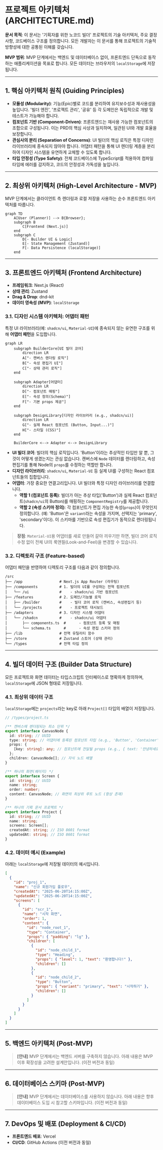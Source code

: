 # 프로젝트 아키텍처 (ARCHITECTURE.md)

**문서 목적**: 이 문서는 '기획자를 위한 노코드 빌더' 프로젝트의 기술 아키텍처, 주요 결정 사항, 코드베이스 구조를 정의합니다. 모든 개발자는 이 문서를 통해 프로젝트의 기술적 방향성에 대한 공통된 이해를 갖습니다.

**MVP 범위**: MVP 단계에서는 백엔드 및 데이터베이스 없이, 프론트엔드 단독으로 동작하는 애플리케이션을 목표로 합니다. 모든 데이터는 브라우저의 `localStorage`에 저장됩니다.

---

## 1. 핵심 아키텍처 원칙 (Guiding Principles)

- **모듈성 (Modularity)**: 기능(Epic)별로 코드를 분리하여 유지보수성과 재사용성을 높입니다. '빌더 엔진', '프로젝트 관리', '공유' 등 각 도메인은 독립적으로 개발 및 테스트가 가능해야 합니다.
- **컴포넌트 기반 (Component-Driven)**: 프론트엔드는 재사용 가능한 컴포넌트의 조합으로 구성됩니다. 이는 PRD의 핵심 사상과 일치하며, 일관된 UI와 개발 효율을 보장합니다.
- **관심사의 분리 (Separation of Concerns)**: UI 빌더의 핵심 로직은 특정 디자인 라이브러리에 종속되지 않아야 합니다. 어댑터 패턴을 통해 UI 렌더링 계층을 분리하여 디자인 시스템을 유연하게 교체할 수 있도록 합니다.
- **타입 안정성 (Type Safety)**: 전체 코드베이스에 TypeScript를 적용하여 컴파일 타임에 에러를 감지하고, 코드의 안정성과 가독성을 높입니다.

---

## 2. 최상위 아키텍처 (High-Level Architecture - MVP)

MVP 단계에서는 클라이언트 측 렌더링과 로컬 저장을 사용하는 순수 프론트엔드 아키텍처를 따릅니다.

```mermaid
graph TD
    A[User (Planner)] --> B{Browser};
    subgraph B
        C[Frontend (Next.js)]
    end
    subgraph C
        D[- Builder UI & Logic]
        E[- State Management (Zustand)]
        F[- Data Persistence (localStorage)]
    end
```

---

## 3. 프론트엔드 아키텍처 (Frontend Architecture)

- **프레임워크**: Next.js (React)
- **상태 관리**: Zustand
- **Drag & Drop**: dnd-kit
- **데이터 영속성 (MVP)**: `localStorage`

### 3.1. 디자인 시스템 아키텍처: 어댑터 패턴

특정 UI 라이브러리(예: `shadcn/ui`, `Material-UI`)에 종속되지 않는 유연한 구조를 위해 **어댑터 패턴**을 도입합니다.

```mermaid
graph LR
    subgraph BuilderCore[UI 빌더 코어]
        direction LR
        A["- 캔버스 렌더링 로직"]
        B["- 속성 편집기 UI"]
        C["- 상태 관리 로직"]
    end

    subgraph Adapter[어댑터]
        direction LR
        D["- 컴포넌트 매핑"]
        E["- 속성 정의(Schema)"]
        F["- 기본 props 제공"]
    end

    subgraph DesignLibrary[디자인 라이브러리 (e.g., shadcn/ui)]
        direction LR
        G["- 실제 React 컴포넌트 (Button, Input...)"]
        H["- 스타일 (CSS)"]
    end

    BuilderCore <--> Adapter <--> DesignLibrary
```

- **UI 빌더 코어**: 빌더의 핵심 로직입니다. 'Button'이라는 추상적인 타입만 알 뿐, 그것이 어떻게 생겼는지는 관심 없습니다. 캔버스에 `Node` 데이터를 렌더링하고, 속성 편집기를 통해 Node의 `props`를 수정하는 역할만 합니다.
- **디자인 라이브러리**: `shadcn/ui`, `Material-UI` 등 실제 UI를 구성하는 React 컴포넌트들의 집합입니다.
- **어댑터**: 가장 중요한 연결고리입니다. UI 빌더와 특정 디자인 라이브러리를 연결합니다.
    - **역할 1 (컴포넌트 등록)**: 빌더가 아는 추상 타입('Button')과 실제 React 컴포넌트(`shadcn/ui`의 Button)를 매핑하는 `ComponentRegistry`를 제공합니다.
    - **역할 2 (속성 스키마 정의)**: 각 컴포넌트가 편집 가능한 속성(`props`)이 무엇인지 정의합니다. (예: 'Button'은 `variant`라는 속성을 가지며, 선택지는 'primary', 'secondary'이다). 이 스키마를 기반으로 속성 편집기가 동적으로 렌더링됩니다.

> **장점**: `Material-UI`용 어댑터를 새로 만들어 갈아 끼우기만 하면, 빌더 코어 로직 수정 없이 전체 UI의 룩앤필(Look-and-Feel)을 변경할 수 있습니다.

### 3.2. 디렉토리 구조 (Feature-based)

어댑터 패턴을 반영하여 디렉토리 구조를 다음과 같이 정의합니다.

```
/src
├── /app                 # Next.js App Router (라우팅)
├── /components          # 1. 빌더의 UI를 구성하는 전역 컴포넌트
│   └── /ui              #    - shadcn/ui 기반 컴포넌트
├── /features            # 2. 도메인/기능별 로직
│   ├── /builder         #    - 빌더 코어 로직 (캔버스, 속성편집기 등)
│   └── /projects        #    - 프로젝트 대시보드
├── /adapters            # 3. 디자인 시스템 어댑터
│   └── /shadcn          #    - shadcn/ui 어댑터
│       ├── components.ts  #      - 컴포넌트 등록 및 매핑
│       └── schema.ts      #      - 속성 편집 스키마 정의
├── /lib                 # 전역 유틸리티 함수
├── /store               # Zustand 스토어 (상태 관리)
└── /types               # 전역 타입 정의
```

---

## 4. 빌더 데이터 구조 (Builder Data Structure)

모든 프로젝트와 화면 데이터는 타입스크립트 인터페이스로 명확하게 정의하며, `localStorage`에 JSON 형태로 저장됩니다.

### 4.1. 최상위 데이터 구조

`localStorage`에는 `projects`라는 key로 아래 `Project[]` 타입의 배열이 저장됩니다.

```typescript
// /types/project.ts

/** 캔버스에 렌더링되는 최소 단위 */
export interface CanvasNode {
  id: string; // UUID
  type: string; // 어댑터에 등록된 컴포넌트 타입 (e.g., 'Button', 'Container')
  props: {
    [key: string]: any; // 컴포넌트에 전달될 props (e.g., { text: '안녕하세요' })
  };
  children: CanvasNode[]; // 자식 노드 배열
}

/** 하나의 화면(페이지) */
export interface Screen {
  id: string; // UUID
  name: string;
  order: number;
  content: CanvasNode; // 화면의 최상위 루트 노드 (항상 존재)
}

/** 하나의 기획 문서 프로젝트 */
export interface Project {
  id: string; // UUID
  name: string;
  screens: Screen[];
  createdAt: string; // ISO 8601 format
  updatedAt: string; // ISO 8601 format
}
```

### 4.2. 데이터 예시 (Example)

아래는 `localStorage`에 저장될 데이터의 예시입니다.

```json
[
  {
    "id": "proj_1",
    "name": "신규 회원가입 플로우",
    "createdAt": "2025-06-20T14:15:00Z",
    "updatedAt": "2025-06-20T14:15:00Z",
    "screens": [
      {
        "id": "scr_1",
        "name": "시작 화면",
        "order": 1,
        "content": {
          "id": "node_root_1",
          "type": "Container",
          "props": { "padding": "lg" },
          "children": [
            {
              "id": "node_child_1",
              "type": "Heading",
              "props": { "level": 1, "text": "환영합니다!" },
              "children": []
            },
            {
              "id": "node_child_2",
              "type": "Button",
              "props": { "variant": "primary", "text": "시작하기" },
              "children": []
            }
          ]
        }
      }
    ]
  }
]
```

---

## 5. 백엔드 아키텍처 (Post-MVP)

> **[안내]** MVP 단계에서는 백엔드 서버를 구축하지 않습니다.
> 아래 내용은 MVP 이후 확장성을 고려한 설계안입니다.
> (이전 버전과 동일)

---

## 6. 데이터베이스 스키마 (Post-MVP)

> **[안내]** MVP 단계에서는 데이터베이스를 사용하지 않습니다.
> 아래 내용은 향후 데이터베이스 도입 시 참고할 스키마입니다.
> (이전 버전과 동일)

---

## 7. DevOps 및 배포 (Deployment & CI/CD)

- **프론트엔드 배포**: Vercel
- **CI/CD**: GitHub Actions
(이전 버전과 동일)